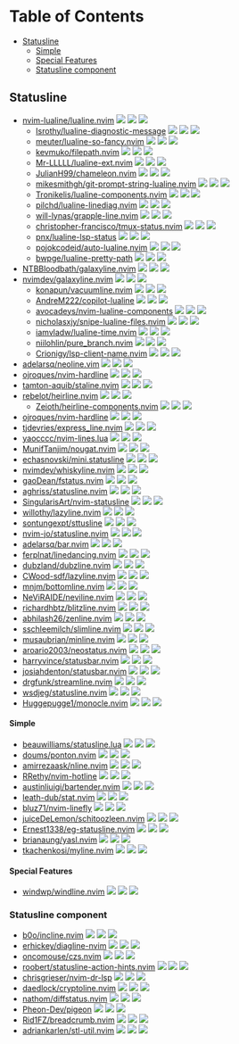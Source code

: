 # Table of Contents

<!-- toc -->

- [Statusline](#statusline)
    + [Simple](#simple)
    + [Special Features](#special-features)
  * [Statusline component](#statusline-component)

<!-- tocstop -->

## Statusline

- [nvim-lualine/lualine.nvim](https://github.com/nvim-lualine/lualine.nvim) ![](https://img.shields.io/github/stars/nvim-lualine/lualine.nvim) ![](https://img.shields.io/github/last-commit/nvim-lualine/lualine.nvim) ![](https://img.shields.io/github/commit-activity/y/nvim-lualine/lualine.nvim)
  - [Isrothy/lualine-diagnostic-message](https://github.com/Isrothy/lualine-diagnostic-message) ![](https://img.shields.io/github/stars/Isrothy/lualine-diagnostic-message) ![](https://img.shields.io/github/last-commit/Isrothy/lualine-diagnostic-message) ![](https://img.shields.io/github/commit-activity/y/Isrothy/lualine-diagnostic-message)
  - [meuter/lualine-so-fancy.nvim](https://github.com/meuter/lualine-so-fancy.nvim) ![](https://img.shields.io/github/stars/meuter/lualine-so-fancy.nvim) ![](https://img.shields.io/github/last-commit/meuter/lualine-so-fancy.nvim) ![](https://img.shields.io/github/commit-activity/y/meuter/lualine-so-fancy.nvim)
  - [kevmuko/filepath.nvim](https://github.com/kevmuko/filepath.nvim) ![](https://img.shields.io/github/stars/kevmuko/filepath.nvim) ![](https://img.shields.io/github/last-commit/kevmuko/filepath.nvim) ![](https://img.shields.io/github/commit-activity/y/kevmuko/filepath.nvim)
  - [Mr-LLLLL/lualine-ext.nvim](https://github.com/Mr-LLLLL/lualine-ext.nvim) ![](https://img.shields.io/github/stars/Mr-LLLLL/lualine-ext.nvim) ![](https://img.shields.io/github/last-commit/Mr-LLLLL/lualine-ext.nvim) ![](https://img.shields.io/github/commit-activity/y/Mr-LLLLL/lualine-ext.nvim)
  - [JulianH99/chameleon.nvim](https://github.com/JulianH99/chameleon.nvim) ![](https://img.shields.io/github/stars/JulianH99/chameleon.nvim) ![](https://img.shields.io/github/last-commit/JulianH99/chameleon.nvim) ![](https://img.shields.io/github/commit-activity/y/JulianH99/chameleon.nvim)
  - [mikesmithgh/git-prompt-string-lualine.nvim](https://github.com/mikesmithgh/git-prompt-string-lualine.nvim) ![](https://img.shields.io/github/stars/mikesmithgh/git-prompt-string-lualine.nvim) ![](https://img.shields.io/github/last-commit/mikesmithgh/git-prompt-string-lualine.nvim) ![](https://img.shields.io/github/commit-activity/y/mikesmithgh/git-prompt-string-lualine.nvim)
  - [Tronikelis/lualine-components.nvim](https://github.com/Tronikelis/lualine-components.nvim) ![](https://img.shields.io/github/stars/Tronikelis/lualine-components.nvim) ![](https://img.shields.io/github/last-commit/Tronikelis/lualine-components.nvim) ![](https://img.shields.io/github/commit-activity/y/Tronikelis/lualine-components.nvim)
  - [pilchd/lualine-linediag.nvim](https://github.com/pilchd/lualine-linediag.nvim) ![](https://img.shields.io/github/stars/pilchd/lualine-linediag.nvim) ![](https://img.shields.io/github/last-commit/pilchd/lualine-linediag.nvim) ![](https://img.shields.io/github/commit-activity/y/pilchd/lualine-linediag.nvim)
  - [will-lynas/grapple-line.nvim](https://github.com/will-lynas/grapple-line.nvim) ![](https://img.shields.io/github/stars/will-lynas/grapple-line.nvim) ![](https://img.shields.io/github/last-commit/will-lynas/grapple-line.nvim) ![](https://img.shields.io/github/commit-activity/y/will-lynas/grapple-line.nvim)
  - [christopher-francisco/tmux-status.nvim](https://github.com/christopher-francisco/tmux-status.nvim) ![](https://img.shields.io/github/stars/christopher-francisco/tmux-status.nvim) ![](https://img.shields.io/github/last-commit/christopher-francisco/tmux-status.nvim) ![](https://img.shields.io/github/commit-activity/y/christopher-francisco/tmux-status.nvim)
  - [pnx/lualine-lsp-status](https://github.com/pnx/lualine-lsp-status) ![](https://img.shields.io/github/stars/pnx/lualine-lsp-status) ![](https://img.shields.io/github/last-commit/pnx/lualine-lsp-status) ![](https://img.shields.io/github/commit-activity/y/pnx/lualine-lsp-status)
  - [pojokcodeid/auto-lualine.nvim](https://github.com/pojokcodeid/auto-lualine.nvim) ![](https://img.shields.io/github/stars/pojokcodeid/auto-lualine.nvim) ![](https://img.shields.io/github/last-commit/pojokcodeid/auto-lualine.nvim) ![](https://img.shields.io/github/commit-activity/y/pojokcodeid/auto-lualine.nvim)
  - [bwpge/lualine-pretty-path](https://github.com/bwpge/lualine-pretty-path) ![](https://img.shields.io/github/stars/bwpge/lualine-pretty-path) ![](https://img.shields.io/github/last-commit/bwpge/lualine-pretty-path) ![](https://img.shields.io/github/commit-activity/y/bwpge/lualine-pretty-path)
- [NTBBloodbath/galaxyline.nvim](https://github.com/NTBBloodbath/galaxyline.nvim) ![](https://img.shields.io/github/stars/NTBBloodbath/galaxyline.nvim) ![](https://img.shields.io/github/last-commit/NTBBloodbath/galaxyline.nvim) ![](https://img.shields.io/github/commit-activity/y/NTBBloodbath/galaxyline.nvim)
- [nvimdev/galaxyline.nvim](https://github.com/nvimdev/galaxyline.nvim) ![](https://img.shields.io/github/stars/nvimdev/galaxyline.nvim) ![](https://img.shields.io/github/last-commit/nvimdev/galaxyline.nvim) ![](https://img.shields.io/github/commit-activity/y/nvimdev/galaxyline.nvim)
  - [konapun/vacuumline.nvim](https://github.com/konapun/vacuumline.nvim) ![](https://img.shields.io/github/stars/konapun/vacuumline.nvim) ![](https://img.shields.io/github/last-commit/konapun/vacuumline.nvim) ![](https://img.shields.io/github/commit-activity/y/konapun/vacuumline.nvim)
  - [AndreM222/copilot-lualine](https://github.com/AndreM222/copilot-lualine) ![](https://img.shields.io/github/stars/AndreM222/copilot-lualine) ![](https://img.shields.io/github/last-commit/AndreM222/copilot-lualine) ![](https://img.shields.io/github/commit-activity/y/AndreM222/copilot-lualine)
  - [avocadeys/nvim-lualine-components](https://github.com/avocadeys/nvim-lualine-components) ![](https://img.shields.io/github/stars/avocadeys/nvim-lualine-components) ![](https://img.shields.io/github/last-commit/avocadeys/nvim-lualine-components) ![](https://img.shields.io/github/commit-activity/y/avocadeys/nvim-lualine-components)
  - [nicholasxjy/snipe-lualine-files.nvim](https://github.com/nicholasxjy/snipe-lualine-files.nvim) ![](https://img.shields.io/github/stars/nicholasxjy/snipe-lualine-files.nvim) ![](https://img.shields.io/github/last-commit/nicholasxjy/snipe-lualine-files.nvim) ![](https://img.shields.io/github/commit-activity/y/nicholasxjy/snipe-lualine-files.nvim)
  - [iamvladw/lualine-time.nvim](https://github.com/iamvladw/lualine-time.nvim) ![](https://img.shields.io/github/stars/iamvladw/lualine-time.nvim) ![](https://img.shields.io/github/last-commit/iamvladw/lualine-time.nvim) ![](https://img.shields.io/github/commit-activity/y/iamvladw/lualine-time.nvim)
  - [niilohlin/pure_branch.nvim](https://github.com/niilohlin/pure_branch.nvim) ![](https://img.shields.io/github/stars/niilohlin/pure_branch.nvim) ![](https://img.shields.io/github/last-commit/niilohlin/pure_branch.nvim) ![](https://img.shields.io/github/commit-activity/y/niilohlin/pure_branch.nvim)
  - [Crionigy/lsp-client-name.nvim](https://github.com/Crionigy/lsp-client-name.nvim) ![](https://img.shields.io/github/stars/Crionigy/lsp-client-name.nvim) ![](https://img.shields.io/github/last-commit/Crionigy/lsp-client-name.nvim) ![](https://img.shields.io/github/commit-activity/y/Crionigy/lsp-client-name.nvim)
- [adelarsq/neoline.vim](https://github.com/adelarsq/neoline.vim) ![](https://img.shields.io/github/stars/adelarsq/neoline.vim) ![](https://img.shields.io/github/last-commit/adelarsq/neoline.vim) ![](https://img.shields.io/github/commit-activity/y/adelarsq/neoline.vim)
- [ojroques/nvim-hardline](https://github.com/ojroques/nvim-hardline) ![](https://img.shields.io/github/stars/ojroques/nvim-hardline) ![](https://img.shields.io/github/last-commit/ojroques/nvim-hardline) ![](https://img.shields.io/github/commit-activity/y/ojroques/nvim-hardline)
- [tamton-aquib/staline.nvim](https://github.com/tamton-aquib/staline.nvim) ![](https://img.shields.io/github/stars/tamton-aquib/staline.nvim) ![](https://img.shields.io/github/last-commit/tamton-aquib/staline.nvim) ![](https://img.shields.io/github/commit-activity/y/tamton-aquib/staline.nvim)
- [rebelot/heirline.nvim](https://github.com/rebelot/heirline.nvim) ![](https://img.shields.io/github/stars/rebelot/heirline.nvim) ![](https://img.shields.io/github/last-commit/rebelot/heirline.nvim) ![](https://img.shields.io/github/commit-activity/y/rebelot/heirline.nvim)
  - [Zeioth/heirline-components.nvim](https://github.com/Zeioth/heirline-components.nvim) ![](https://img.shields.io/github/stars/Zeioth/heirline-components.nvim) ![](https://img.shields.io/github/last-commit/Zeioth/heirline-components.nvim) ![](https://img.shields.io/github/commit-activity/y/Zeioth/heirline-components.nvim)
- [ojroques/nvim-hardline](https://github.com/ojroques/nvim-hardline) ![](https://img.shields.io/github/stars/ojroques/nvim-hardline) ![](https://img.shields.io/github/last-commit/ojroques/nvim-hardline) ![](https://img.shields.io/github/commit-activity/y/ojroques/nvim-hardline)
- [tjdevries/express_line.nvim](https://github.com/tjdevries/express_line.nvim) ![](https://img.shields.io/github/stars/tjdevries/express_line.nvim) ![](https://img.shields.io/github/last-commit/tjdevries/express_line.nvim) ![](https://img.shields.io/github/commit-activity/y/tjdevries/express_line.nvim)
- [yaocccc/nvim-lines.lua](https://github.com/yaocccc/nvim-lines.lua) ![](https://img.shields.io/github/stars/yaocccc/nvim-lines.lua) ![](https://img.shields.io/github/last-commit/yaocccc/nvim-lines.lua) ![](https://img.shields.io/github/commit-activity/y/yaocccc/nvim-lines.lua)
- [MunifTanjim/nougat.nvim](https://github.com/MunifTanjim/nougat.nvim) ![](https://img.shields.io/github/stars/MunifTanjim/nougat.nvim) ![](https://img.shields.io/github/last-commit/MunifTanjim/nougat.nvim) ![](https://img.shields.io/github/commit-activity/y/MunifTanjim/nougat.nvim)
- [echasnovski/mini.statusline](https://github.com/echasnovski/mini.statusline) ![](https://img.shields.io/github/stars/echasnovski/mini.statusline) ![](https://img.shields.io/github/last-commit/echasnovski/mini.statusline) ![](https://img.shields.io/github/commit-activity/y/echasnovski/mini.statusline)
- [nvimdev/whiskyline.nvim](https://github.com/nvimdev/whiskyline.nvim) ![](https://img.shields.io/github/stars/nvimdev/whiskyline.nvim) ![](https://img.shields.io/github/last-commit/nvimdev/whiskyline.nvim) ![](https://img.shields.io/github/commit-activity/y/nvimdev/whiskyline.nvim)
- [gaoDean/fstatus.nvim](https://github.com/gaoDean/fstatus.nvim) ![](https://img.shields.io/github/stars/gaoDean/fstatus.nvim) ![](https://img.shields.io/github/last-commit/gaoDean/fstatus.nvim) ![](https://img.shields.io/github/commit-activity/y/gaoDean/fstatus.nvim)
- [aghriss/statusline.nvim](https://github.com/aghriss/statusline.nvim) ![](https://img.shields.io/github/stars/aghriss/statusline.nvim) ![](https://img.shields.io/github/last-commit/aghriss/statusline.nvim) ![](https://img.shields.io/github/commit-activity/y/aghriss/statusline.nvim)
- [SingularisArt/nvim-statusline](https://github.com/SingularisArt/nvim-statusline) ![](https://img.shields.io/github/stars/SingularisArt/nvim-statusline) ![](https://img.shields.io/github/last-commit/SingularisArt/nvim-statusline) ![](https://img.shields.io/github/commit-activity/y/SingularisArt/nvim-statusline)
- [willothy/lazyline.nvim](https://github.com/willothy/lazyline.nvim) ![](https://img.shields.io/github/stars/willothy/lazyline.nvim) ![](https://img.shields.io/github/last-commit/willothy/lazyline.nvim) ![](https://img.shields.io/github/commit-activity/y/willothy/lazyline.nvim)
- [sontungexpt/sttusline](https://github.com/sontungexpt/sttusline) ![](https://img.shields.io/github/stars/sontungexpt/sttusline) ![](https://img.shields.io/github/last-commit/sontungexpt/sttusline) ![](https://img.shields.io/github/commit-activity/y/sontungexpt/sttusline)
- [nvim-jo/statusline.nvim](https://github.com/nvim-jo/statusline.nvim) ![](https://img.shields.io/github/stars/nvim-jo/statusline.nvim) ![](https://img.shields.io/github/last-commit/nvim-jo/statusline.nvim) ![](https://img.shields.io/github/commit-activity/y/nvim-jo/statusline.nvim)
- [adelarsq/bar.nvim](https://github.com/adelarsq/bar.nvim) ![](https://img.shields.io/github/stars/adelarsq/bar.nvim) ![](https://img.shields.io/github/last-commit/adelarsq/bar.nvim) ![](https://img.shields.io/github/commit-activity/y/adelarsq/bar.nvim)
- [ferplnat/linedancing.nvim](https://github.com/ferplnat/linedancing.nvim) ![](https://img.shields.io/github/stars/ferplnat/linedancing.nvim) ![](https://img.shields.io/github/last-commit/ferplnat/linedancing.nvim) ![](https://img.shields.io/github/commit-activity/y/ferplnat/linedancing.nvim)
- [dubzland/dubzline.nvim](https://github.com/dubzland/dubzline.nvim) ![](https://img.shields.io/github/stars/dubzland/dubzline.nvim) ![](https://img.shields.io/github/last-commit/dubzland/dubzline.nvim) ![](https://img.shields.io/github/commit-activity/y/dubzland/dubzline.nvim)
- [CWood-sdf/lazyline.nvim](https://github.com/CWood-sdf/lazyline.nvim) ![](https://img.shields.io/github/stars/CWood-sdf/lazyline.nvim) ![](https://img.shields.io/github/last-commit/CWood-sdf/lazyline.nvim) ![](https://img.shields.io/github/commit-activity/y/CWood-sdf/lazyline.nvim)
- [mnjm/bottomline.nvim](https://github.com/mnjm/bottomline.nvim) ![](https://img.shields.io/github/stars/mnjm/bottomline.nvim) ![](https://img.shields.io/github/last-commit/mnjm/bottomline.nvim) ![](https://img.shields.io/github/commit-activity/y/mnjm/bottomline.nvim)
- [NeViRAIDE/neviline.nvim](https://github.com/NeViRAIDE/neviline.nvim) ![](https://img.shields.io/github/stars/NeViRAIDE/neviline.nvim) ![](https://img.shields.io/github/last-commit/NeViRAIDE/neviline.nvim) ![](https://img.shields.io/github/commit-activity/y/NeViRAIDE/neviline.nvim)
- [richardhbtz/blitzline.nvim](https://github.com/richardhbtz/blitzline.nvim) ![](https://img.shields.io/github/stars/richardhbtz/blitzline.nvim) ![](https://img.shields.io/github/last-commit/richardhbtz/blitzline.nvim) ![](https://img.shields.io/github/commit-activity/y/richardhbtz/blitzline.nvim)
- [abhilash26/zenline.nvim](https://github.com/abhilash26/zenline.nvim) ![](https://img.shields.io/github/stars/abhilash26/zenline.nvim) ![](https://img.shields.io/github/last-commit/abhilash26/zenline.nvim) ![](https://img.shields.io/github/commit-activity/y/abhilash26/zenline.nvim)
- [sschleemilch/slimline.nvim](https://github.com/sschleemilch/slimline.nvim) ![](https://img.shields.io/github/stars/sschleemilch/slimline.nvim) ![](https://img.shields.io/github/last-commit/sschleemilch/slimline.nvim) ![](https://img.shields.io/github/commit-activity/y/sschleemilch/slimline.nvim)
- [musaubrian/minline.nvim](https://github.com/musaubrian/minline.nvim) ![](https://img.shields.io/github/stars/musaubrian/minline.nvim) ![](https://img.shields.io/github/last-commit/musaubrian/minline.nvim) ![](https://img.shields.io/github/commit-activity/y/musaubrian/minline.nvim)
- [aroario2003/neostatus.nvim](https://github.com/aroario2003/neostatus.nvim) ![](https://img.shields.io/github/stars/aroario2003/neostatus.nvim) ![](https://img.shields.io/github/last-commit/aroario2003/neostatus.nvim) ![](https://img.shields.io/github/commit-activity/y/aroario2003/neostatus.nvim)
- [harryvince/statusbar.nvim](https://github.com/harryvince/statusbar.nvim) ![](https://img.shields.io/github/stars/harryvince/statusbar.nvim) ![](https://img.shields.io/github/last-commit/harryvince/statusbar.nvim) ![](https://img.shields.io/github/commit-activity/y/harryvince/statusbar.nvim)
- [josiahdenton/statusbar.nvim](https://github.com/josiahdenton/statusbar.nvim) ![](https://img.shields.io/github/stars/josiahdenton/statusbar.nvim) ![](https://img.shields.io/github/last-commit/josiahdenton/statusbar.nvim) ![](https://img.shields.io/github/commit-activity/y/josiahdenton/statusbar.nvim)
- [drgfunk/streamline.nvim](https://github.com/drgfunk/streamline.nvim) ![](https://img.shields.io/github/stars/drgfunk/streamline.nvim) ![](https://img.shields.io/github/last-commit/drgfunk/streamline.nvim) ![](https://img.shields.io/github/commit-activity/y/drgfunk/streamline.nvim)
- [wsdjeg/statusline.nvim](https://github.com/wsdjeg/statusline.nvim) ![](https://img.shields.io/github/stars/wsdjeg/statusline.nvim) ![](https://img.shields.io/github/last-commit/wsdjeg/statusline.nvim) ![](https://img.shields.io/github/commit-activity/y/wsdjeg/statusline.nvim)
- [Huggepugge1/monocle.nvim](https://github.com/Huggepugge1/monocle.nvim) ![](https://img.shields.io/github/stars/Huggepugge1/monocle.nvim) ![](https://img.shields.io/github/last-commit/Huggepugge1/monocle.nvim) ![](https://img.shields.io/github/commit-activity/y/Huggepugge1/monocle.nvim)

#### Simple

- [beauwilliams/statusline.lua](https://github.com/beauwilliams/statusline.lua) ![](https://img.shields.io/github/stars/beauwilliams/statusline.lua) ![](https://img.shields.io/github/last-commit/beauwilliams/statusline.lua) ![](https://img.shields.io/github/commit-activity/y/beauwilliams/statusline.lua)
- [doums/ponton.nvim](https://github.com/doums/ponton.nvim) ![](https://img.shields.io/github/stars/doums/ponton.nvim) ![](https://img.shields.io/github/last-commit/doums/ponton.nvim) ![](https://img.shields.io/github/commit-activity/y/doums/ponton.nvim)
- [amirrezaask/nline.nvim](https://github.com/amirrezaask/nline.nvim) ![](https://img.shields.io/github/stars/amirrezaask/nline.nvim) ![](https://img.shields.io/github/last-commit/amirrezaask/nline.nvim) ![](https://img.shields.io/github/commit-activity/y/amirrezaask/nline.nvim)
- [RRethy/nvim-hotline](https://github.com/RRethy/nvim-hotline) ![](https://img.shields.io/github/stars/RRethy/nvim-hotline) ![](https://img.shields.io/github/last-commit/RRethy/nvim-hotline) ![](https://img.shields.io/github/commit-activity/y/RRethy/nvim-hotline)
- [austinliuigi/bartender.nvim](https://github.com/austinliuigi/bartender.nvim) ![](https://img.shields.io/github/stars/austinliuigi/bartender.nvim) ![](https://img.shields.io/github/last-commit/austinliuigi/bartender.nvim) ![](https://img.shields.io/github/commit-activity/y/austinliuigi/bartender.nvim)
- [leath-dub/stat.nvim](https://github.com/leath-dub/stat.nvim) ![](https://img.shields.io/github/stars/leath-dub/stat.nvim) ![](https://img.shields.io/github/last-commit/leath-dub/stat.nvim) ![](https://img.shields.io/github/commit-activity/y/leath-dub/stat.nvim)
- [bluz71/nvim-linefly](https://github.com/bluz71/nvim-linefly) ![](https://img.shields.io/github/stars/bluz71/nvim-linefly) ![](https://img.shields.io/github/last-commit/bluz71/nvim-linefly) ![](https://img.shields.io/github/commit-activity/y/bluz71/nvim-linefly)
- [juiceDeLemon/schitoozleen.nvim](https://github.com/juiceDeLemon/schitoozleen.nvim) ![](https://img.shields.io/github/stars/juiceDeLemon/schitoozleen.nvim) ![](https://img.shields.io/github/last-commit/juiceDeLemon/schitoozleen.nvim) ![](https://img.shields.io/github/commit-activity/y/juiceDeLemon/schitoozleen.nvim)
- [Ernest1338/eg-statusline.nvim](https://github.com/Ernest1338/eg-statusline.nvim) ![](https://img.shields.io/github/stars/Ernest1338/eg-statusline.nvim) ![](https://img.shields.io/github/last-commit/Ernest1338/eg-statusline.nvim) ![](https://img.shields.io/github/commit-activity/y/Ernest1338/eg-statusline.nvim)
- [brianaung/yasl.nvim](https://github.com/brianaung/yasl.nvim) ![](https://img.shields.io/github/stars/brianaung/yasl.nvim) ![](https://img.shields.io/github/last-commit/brianaung/yasl.nvim) ![](https://img.shields.io/github/commit-activity/y/brianaung/yasl.nvim)
- [tkachenkosi/myline.nvim](https://github.com/tkachenkosi/myline.nvim) ![](https://img.shields.io/github/stars/tkachenkosi/myline.nvim) ![](https://img.shields.io/github/last-commit/tkachenkosi/myline.nvim) ![](https://img.shields.io/github/commit-activity/y/tkachenkosi/myline.nvim)

#### Special Features

- [windwp/windline.nvim](https://github.com/windwp/windline.nvim) ![](https://img.shields.io/github/stars/windwp/windline.nvim) ![](https://img.shields.io/github/last-commit/windwp/windline.nvim) ![](https://img.shields.io/github/commit-activity/y/windwp/windline.nvim)

### Statusline component

- [b0o/incline.nvim](https://github.com/b0o/incline.nvim) ![](https://img.shields.io/github/stars/b0o/incline.nvim) ![](https://img.shields.io/github/last-commit/b0o/incline.nvim) ![](https://img.shields.io/github/commit-activity/y/b0o/incline.nvim)
- [erhickey/diagline-nvim](https://github.com/erhickey/diagline-nvim) ![](https://img.shields.io/github/stars/erhickey/diagline-nvim) ![](https://img.shields.io/github/last-commit/erhickey/diagline-nvim) ![](https://img.shields.io/github/commit-activity/y/erhickey/diagline-nvim)
- [oncomouse/czs.nvim](https://github.com/oncomouse/czs.nvim) ![](https://img.shields.io/github/stars/oncomouse/czs.nvim) ![](https://img.shields.io/github/last-commit/oncomouse/czs.nvim) ![](https://img.shields.io/github/commit-activity/y/oncomouse/czs.nvim)
- [roobert/statusline-action-hints.nvim](https://github.com/roobert/statusline-action-hints.nvim) ![](https://img.shields.io/github/stars/roobert/statusline-action-hints.nvim) ![](https://img.shields.io/github/last-commit/roobert/statusline-action-hints.nvim) ![](https://img.shields.io/github/commit-activity/y/roobert/statusline-action-hints.nvim)
- [chrisgrieser/nvim-dr-lsp](https://github.com/chrisgrieser/nvim-dr-lsp) ![](https://img.shields.io/github/stars/chrisgrieser/nvim-dr-lsp) ![](https://img.shields.io/github/last-commit/chrisgrieser/nvim-dr-lsp) ![](https://img.shields.io/github/commit-activity/y/chrisgrieser/nvim-dr-lsp)
- [daedlock/cryptoline.nvim](https://github.com/daedlock/cryptoline.nvim) ![](https://img.shields.io/github/stars/daedlock/cryptoline.nvim) ![](https://img.shields.io/github/last-commit/daedlock/cryptoline.nvim) ![](https://img.shields.io/github/commit-activity/y/daedlock/cryptoline.nvim)
- [nathom/diffstatus.nvim](https://github.com/nathom/diffstatus.nvim) ![](https://img.shields.io/github/stars/nathom/diffstatus.nvim) ![](https://img.shields.io/github/last-commit/nathom/diffstatus.nvim) ![](https://img.shields.io/github/commit-activity/y/nathom/diffstatus.nvim)
- [Pheon-Dev/pigeon](https://github.com/Pheon-Dev/pigeon) ![](https://img.shields.io/github/stars/Pheon-Dev/pigeon) ![](https://img.shields.io/github/last-commit/Pheon-Dev/pigeon) ![](https://img.shields.io/github/commit-activity/y/Pheon-Dev/pigeon)
- [Rid1FZ/breadcrumb.nvim](https://github.com/Rid1FZ/breadcrumb.nvim) ![](https://img.shields.io/github/stars/Rid1FZ/breadcrumb.nvim) ![](https://img.shields.io/github/last-commit/Rid1FZ/breadcrumb.nvim) ![](https://img.shields.io/github/commit-activity/y/Rid1FZ/breadcrumb.nvim)
- [adriankarlen/stl-util.nvim](https://github.com/adriankarlen/stl-util.nvim) ![](https://img.shields.io/github/stars/adriankarlen/stl-util.nvim) ![](https://img.shields.io/github/last-commit/adriankarlen/stl-util.nvim) ![](https://img.shields.io/github/commit-activity/y/adriankarlen/stl-util.nvim)
